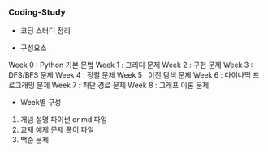 ### Coding-Study

* 코딩 스터디 정리

* 구성요소

Week 0 : Python 기본 문법
Week 1 : 그리디 문제
Week 2 : 구현 문제
Week 3 : DFS/BFS 문제
Week 4 : 정렬 문제
Week 5 : 이진 탐색 문제
Week 6 : 다이나믹 프로그래밍 문제
Week 7 : 최단 경로 문제
Week 8 : 그래프 이론 문제


* Week별 구성

1. 개념 설명 파이썬 or md 파일
2. 교재 예제 문제 풀이 파일
3. 백준 문제
